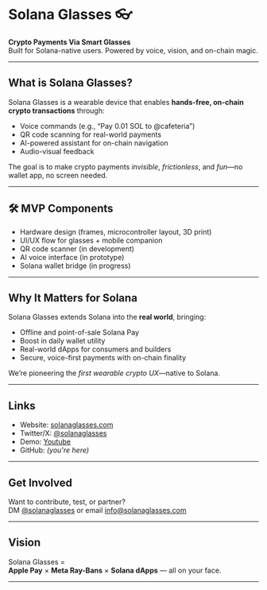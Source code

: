 # Solana Glasses 👓

**Crypto Payments Via Smart Glasses**  
Built for Solana-native users. Powered by voice, vision, and on-chain magic.

---

##  What is Solana Glasses?

Solana Glasses is a wearable device that enables **hands-free, on-chain crypto transactions** through:

- Voice commands (e.g., “Pay 0.01 SOL to @cafeteria”)
- QR code scanning for real-world payments
- AI-powered assistant for on-chain navigation
- Audio-visual feedback

The goal is to make crypto payments *invisible*, *frictionless*, and *fun*—no wallet app, no screen needed.

---

## 🛠️ MVP Components

- Hardware design (frames, microcontroller layout, 3D print)
- UI/UX flow for glasses + mobile companion
- QR code scanner (in development)
- AI voice interface (in prototype)
- Solana wallet bridge (in progress)

---

## Why It Matters for Solana

Solana Glasses extends Solana into the **real world**, bringing:

- Offline and point-of-sale Solana Pay
- Boost in daily wallet utility
- Real-world dApps for consumers and builders
- Secure, voice-first payments with on-chain finality

We’re pioneering the *first wearable crypto UX*—native to Solana.

---


## Links

- Website: [solanaglasses.com](http://www.solanaglasses.com)
- Twitter/X: [@solanaglasses](https://x.com/solanaglasses)
- Demo: [Youtube](https://youtu.be/RYjXYKnqgYQ)
- GitHub: *(you're here)*

---

## Get Involved

Want to contribute, test, or partner?  
DM [@solanaglasses](https://twitter.com/solanaglasses) or email [info@solanaglasses.com](mailto:info@solanaglasses.com)

---

## Vision

Solana Glasses =  
**Apple Pay** × **Meta Ray-Bans** × **Solana dApps** — all on your face.

---

